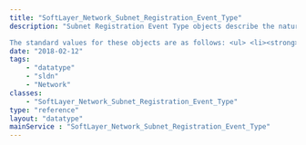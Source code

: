 ```yaml
---
title: "SoftLayer_Network_Subnet_Registration_Event_Type"
description: "Subnet Registration Event Type objects describe the nature of a [SoftLayer_Network_Subnet_Registration_Event](reference/datatypes/SoftLayer_Network_Subnet_Registration_Event) 

The standard values for these objects are as follows: <ul> <li><strong>REGISTRATION_CREATED</strong> - Indicates that the registration has been created</li> <li><strong>REGISTRATION_UPDATED</strong> - Indicates that the registration has been updated</li> <li><strong>REGISTRATION_CANCELLED</strong> - Indicates that the registration has been cancelled</li> <li><strong>RIR_RESPONSE</strong> - Indicates that an action taken against the RIR has produced a response. More details will be provided in the event message.</li> <li><strong>ERROR</strong> - Indicates that an error has been encountered. More details will be provided in the event message.</li> <li><strong>NOTE</strong> - An employee or other system has entered a note regarding the registration. The note content will be provided in the event message.</li> </ul> "
date: "2018-02-12"
tags:
    - "datatype"
    - "sldn"
    - "Network"
classes:
    - "SoftLayer_Network_Subnet_Registration_Event_Type"
type: "reference"
layout: "datatype"
mainService : "SoftLayer_Network_Subnet_Registration_Event_Type"
---
```

